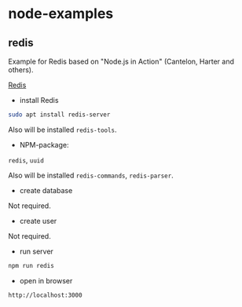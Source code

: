 # node-examples

## redis

Example for Redis based on "Node.js in Action" (Cantelon, Harter and others).

[Redis](https://redis.io/)

- install Redis

``` sh
sudo apt install redis-server
```

Also will be installed `redis-tools`.

- NPM-package:

`redis`, `uuid`

Also will be installed `redis-commands`, `redis-parser`.

- create database

Not required.

- create user

Not required.

- run server

``` sh
npm run redis
```

- open in browser

``` plain
http://localhost:3000
```

